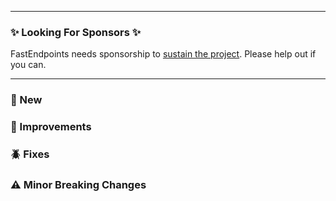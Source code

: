 
---

### ✨ Looking For Sponsors ✨

FastEndpoints needs sponsorship to [sustain the project](https://github.com/FastEndpoints/FastEndpoints/issues/449). Please help out if you can.

---

<!-- <details><summary>title text</summary></details> -->

### 🔖 New

### 🚀 Improvements

### 🪲 Fixes

### ⚠️ Minor Breaking Changes
